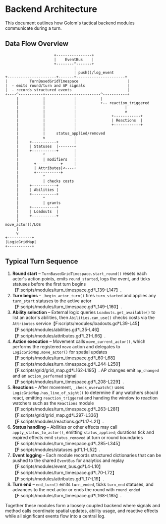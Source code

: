 # Backend Architecture

This document outlines how Golom's tactical backend modules communicate during a turn.

## Data Flow Overview

```
                      +----------------+
                      |    EventBus    |
                      +--------^-------+
                               |
                               | push()/log_event
+----------------------+-------+----------------------+
|          TurnBasedGridTimespace                      |
|  - emits round/turn and AP signals                   |
|  - records structured events                         |
+----^-----------+-------------+-----------^-----------+
     |           |             |           |
     |           |             |           +-- reaction_triggered
     |           |             |                      |
     |           |             |                      v
     |           |             |                +------------+
     |           |             |                | Reactions  |
     |           |             |                +------------+
     |           |             |
     |           |     status_applied/removed
     |           v             |
     |     +-----------+       |
     |     | Statuses  |-------+
     |     +-----------+       |
     |           ^             |
     |           | modifiers   |
     |       +-----------+     |
     |       | Attributes|<----+
     |       +-----------+
     |           ^
     |           | checks costs
     |     +-----------+
     |     | Abilities |
     |     +-----------+
     |           ^
     |           | grants
     |     +-----------+
     |     | Loadouts  |
     |     +-----------+
     |
move_actor()/LOS
     |
     v
+-----------+
|LogicGridMap|
+-----------+
```

## Typical Turn Sequence

1. **Round start** – `TurnBasedGridTimespace.start_round()` resets each actor's action points, emits `round_started`, logs the event, and ticks statuses before the first turn begins【F:scripts/modules/turn_timespace.gd†L139-L147】.
2. **Turn begins** – `_begin_actor_turn()` fires `turn_started` and applies any `turn_start` statuses to the active actor【F:scripts/modules/turn_timespace.gd†L149-L160】.
3. **Ability selection** – External logic queries `Loadouts.get_available()` to list an actor's abilities, then `Abilities.can_use()` checks costs via the `Attributes` service【F:scripts/modules/loadouts.gd†L39-L45】【F:scripts/modules/abilities.gd†L35-L46】【F:scripts/modules/attributes.gd†L21-L66】.
4. **Action execution** – Movement calls `move_current_actor()`, which performs the registered `move` action and delegates to `LogicGridMap.move_actor()` for spatial updates【F:scripts/modules/turn_timespace.gd†L60-L68】【F:scripts/modules/turn_timespace.gd†L244-L250】【F:scripts/grid/grid_map.gd†L162-L195】. AP changes emit `ap_changed` and an `action_performed` signal【F:scripts/modules/turn_timespace.gd†L208-L229】.
5. **Reactions** – After movement, `_check_overwatch()` uses `LogicGridMap.has_line_of_sight()` to determine if any watchers should react, emitting `reaction_triggered` and handing the window to reaction watchers such as the `Reactions` module【F:scripts/modules/turn_timespace.gd†L263-L281】【F:scripts/grid/grid_map.gd†L297-L336】【F:scripts/modules/reactions.gd†L17-L21】.
6. **Status handling** – Abilities or other effects may call `apply_status_to_actor()`, emitting `status_applied`; durations tick and expired effects emit `status_removed` at turn or round boundaries【F:scripts/modules/turn_timespace.gd†L285-L345】【F:scripts/modules/statuses.gd†L1-L52】.
7. **Event logging** – Each module records structured dictionaries that can be pushed to the shared `EventBus` for analytics and replay【F:scripts/modules/event_bus.gd†L4-L10】【F:scripts/modules/turn_timespace.gd†L70-L72】【F:scripts/modules/attributes.gd†L17-L19】.
8. **Turn end** – `end_turn()` emits `turn_ended`, ticks `turn_end` statuses, and advances to the next actor or ends the round with `round_ended`【F:scripts/modules/turn_timespace.gd†L168-L185】.

Together these modules form a loosely coupled backend where signals and method calls coordinate spatial updates, ability usage, and reactive effects while all significant events flow into a central log.
